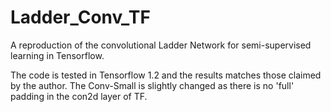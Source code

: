 # Ladder_Conv_TF
A reproduction of the convolutional Ladder Network for semi-supervised learning in Tensorflow.

The code is tested in Tensorflow 1.2 and the results matches those claimed by the author. The Conv-Small is slightly changed as there is no 'full' padding in the con2d layer of TF.
